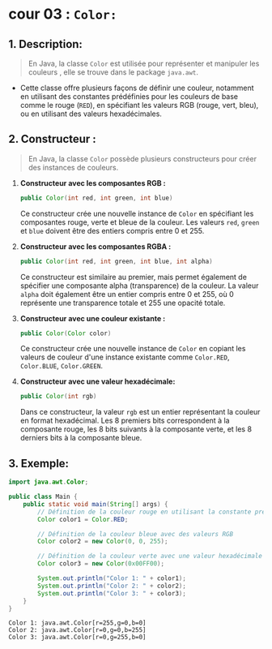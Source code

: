 # cour 03 : **``Color:``**


## 1. **Description:**


>En Java, la classe `Color` est utilisée pour représenter et manipuler les couleurs , elle se trouve dans le package ``java.awt``. 
    

- Cette classe offre plusieurs façons de définir une couleur, notamment en utilisant des constantes prédéfinies pour les couleurs de base comme le rouge (`RED`), en spécifiant les valeurs RGB (rouge, vert, bleu), ou en utilisant des valeurs hexadécimales. 
    


## 2. **Constructeur :**


>En Java, la classe `Color` possède plusieurs constructeurs pour créer des instances de couleurs. 


1. **Constructeur avec les composantes RGB :**

   ```java
   public Color(int red, int green, int blue)
   ```
   Ce constructeur crée une nouvelle instance de `Color` en spécifiant les composantes rouge, verte et bleue de la couleur. Les valeurs `red`, `green` et `blue` doivent être des entiers compris entre 0 et 255.


2. **Constructeur avec les composantes RGBA :**
   ```java
   public Color(int red, int green, int blue, int alpha)
   ```
   Ce constructeur est similaire au premier, mais permet également de spécifier une composante alpha (transparence) de la couleur. La valeur `alpha` doit également être un entier compris entre 0 et 255, où 0 représente une transparence totale et 255 une opacité totale.

3. **Constructeur avec une couleur existante :**
   ```java
   public Color(Color color)
   ```
   Ce constructeur crée une nouvelle instance de `Color` en copiant les valeurs de couleur d'une instance existante comme   `Color.RED`, `Color.BLUE`, `Color.GREEN`.

4. **Constructeur avec  une valeur hexadécimale:**

    ```java
    public Color(int rgb)
    ```

    Dans ce constructeur, la valeur `rgb` est un entier représentant la couleur en format hexadécimal. Les 8 premiers bits correspondent à la composante rouge, les 8 bits suivants à la composante verte, et les 8 derniers bits à la composante bleue.



## 3. **Exemple:**

```java
import java.awt.Color;

public class Main {
    public static void main(String[] args) {
        // Définition de la couleur rouge en utilisant la constante prédéfinie RED
        Color color1 = Color.RED;

        // Définition de la couleur bleue avec des valeurs RGB
        Color color2 = new Color(0, 0, 255);

        // Définition de la couleur verte avec une valeur hexadécimale
        Color color3 = new Color(0x00FF00);

        System.out.println("Color 1: " + color1);
        System.out.println("Color 2: " + color2);
        System.out.println("Color 3: " + color3);
    }
}
```



```
Color 1: java.awt.Color[r=255,g=0,b=0]
Color 2: java.awt.Color[r=0,g=0,b=255]
Color 3: java.awt.Color[r=0,g=255,b=0]
```
